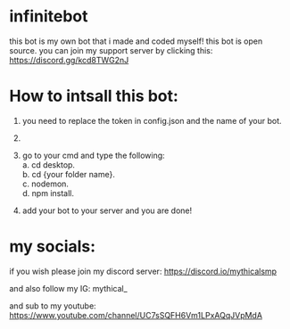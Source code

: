 # infinitebot
this bot is my own bot that i made and coded myself! this bot is open source.
you can join my support server by clicking this: https://discord.gg/kcd8TWG2nJ

# How to intsall this bot:
1. you need to replace the token in config.json and the name of your bot.
2. 
3. go to your cmd and type the following:       
    a. cd desktop.      
    b. cd {your folder name}.       
    c. nodemon.  
    d. npm install.
    
3. add your bot to your server and you are done!
# my socials:
if you wish please join my discord server: https://discord.io/mythicalsmp

and also follow my IG: mythical_

and sub to my youtube: https://www.youtube.com/channel/UC7sSQFH6Vm1LPxAQqJVpMdA
